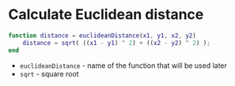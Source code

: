 # Calculate Euclidean distance

```matlab
function distance = euclideanDistance(x1, y1, x2, y2)
    distance = sqrt( ((x1 - y1) ^ 2) + ((x2 - y2) ^ 2) );
end
```

- `euclideanDistance` - name of the function that will be used later
- `sqrt` - square root


